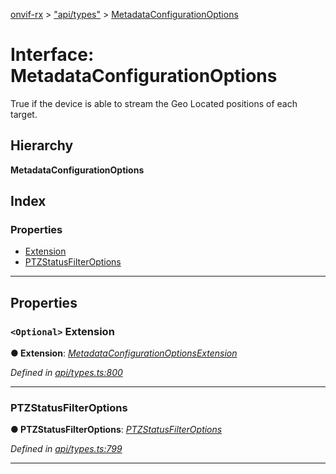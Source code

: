 [onvif-rx](../README.md) > ["api/types"](../modules/_api_types_.md) > [MetadataConfigurationOptions](../interfaces/_api_types_.metadataconfigurationoptions.md)

# Interface: MetadataConfigurationOptions

True if the device is able to stream the Geo Located positions of each target.

## Hierarchy

**MetadataConfigurationOptions**

## Index

### Properties

* [Extension](_api_types_.metadataconfigurationoptions.md#extension)
* [PTZStatusFilterOptions](_api_types_.metadataconfigurationoptions.md#ptzstatusfilteroptions)

---

## Properties

<a id="extension"></a>

### `<Optional>` Extension

**● Extension**: *[MetadataConfigurationOptionsExtension](_api_types_.metadataconfigurationoptionsextension.md)*

*Defined in [api/types.ts:800](https://github.com/patrickmichalina/onvif-rx/blob/3ab1739/src/api/types.ts#L800)*

___
<a id="ptzstatusfilteroptions"></a>

###  PTZStatusFilterOptions

**● PTZStatusFilterOptions**: *[PTZStatusFilterOptions](_api_types_.ptzstatusfilteroptions.md)*

*Defined in [api/types.ts:799](https://github.com/patrickmichalina/onvif-rx/blob/3ab1739/src/api/types.ts#L799)*

___

